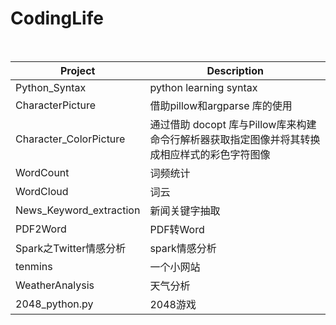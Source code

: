 # CodingLife
 

Project | Description
--------|------------
Python_Syntax|   python learning syntax
CharacterPicture |  借助pillow和argparse 库的使用
Character_ColorPicture | 通过借助 docopt 库与Pillow库来构建命令行解析器获取指定图像并将其转换成相应样式的彩色字符图像
WordCount|        词频统计
WordCloud|        词云
News_Keyword_extraction |  新闻关键字抽取
PDF2Word|    PDF转Word
Spark之Twitter情感分析|  spark情感分析
tenmins|    一个小网站
WeatherAnalysis|  天气分析
2048_python.py |  2048游戏
